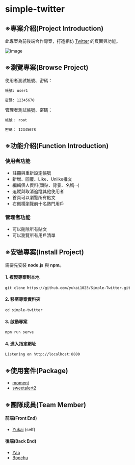 # simple-twitter
## ※專案介紹(Project Introduction)
此專案為前後端合作專案，打造相仿 [Twitter](https://twitter.com) 的頁面與功能。

![image](https://github.com/yukai1023/Simple-Twitter/blob/main/use.gif)

## ※瀏覽專案(Browse Project)
使用者測試帳號、密碼：
```
帳號: user1

密碼: 12345678
```
管理者測試帳號、密碼：
```
帳號： root

密碼： 12345678
```
## ※功能介紹(Function Introduction)
### 使用者功能
- 註冊與重新設定帳號
- 新增、回覆、Like、Unlike推文
- 編輯個人資料(頭貼、背景、名稱···)
- 追蹤與取消追蹤其他使用者
- 首頁可以瀏覽所有貼文
- 右側欄瀏覽前十名熱門用戶

### 管理者功能
- 可以刪除所有貼文
- 可以瀏覽所有用戶清單

## ※安裝專案(Install Project)
需要先安裝 **node.js** 與 **npm**。
#### 1. 複製專案到本地
```
git clone https://github.com/yukai1023/Simple-Twitter.git
```
#### 2. 移至專案資料夾
```
cd simple-twitter
```
#### 3. 啟動專案
```
npm run serve
```
#### 4. 進入指定網址
```
Listening on http://localhost:8080
```
## ※使用套件(Package)
- [moment](https://www.npmjs.com/package/moment)
- [sweetalert2](https://sweetalert2.github.io/)
## ※團隊成員(Team Member)
#### 前端(Front End)
- [Yukai](https://github.com/yukai1023) (self)
#### 後端(Back End)
- [Yao](https://github.com/xnubber)
- [Boochu](https://github.com/Prysline)
